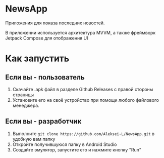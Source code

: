 # NewsApp

Приложения для показа последних новостей.

В приложении используется архитектура MVVM, а также фреймворк Jetpack Compose для отображения UI

# Как запустить
## Если вы - пользователь
1. Скачайте .apk файл в разделе Github Releases с правой стороны страницы
2. Установите его на своё устройство при помощи любого файлового менеджера.

## Если вы - разработчик
1. Выполните `git clone https://github.com/Aleksei-L/NewsApp.git` в удобную вам папку
2. Откройте получившуюся папку в Android Studio
3. Создайте эмулятор, запустите его и нажмите кнопку "Run"
